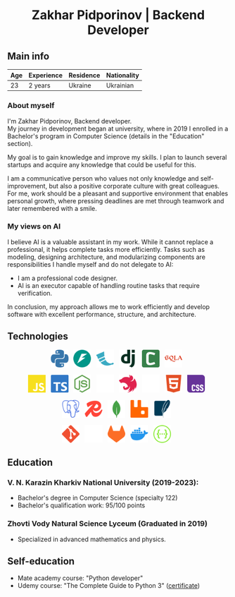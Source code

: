 <h1 align="center">Zakhar Pidporinov | Backend Developer</h1>

## Main info
<!-- - **Age:** 23
- **Expirience:** 2 years
- **Residence:** Ukraine
- **Nationality:** Ukrainian -->

| **Age** | **Experience** | **Residence** | **Nationality** |
|---------|----------------|---------------|-----------------|
| 23      | 2 years        | Ukraine       | Ukrainian       |


### About myself
I'm Zakhar Pidporinov, Backend developer.  
My journey in development began at university, where in 2019 I enrolled in a Bachelor's program in Computer Science (details in the "Education" section).

My goal is to gain knowledge and improve my skills. I plan to launch several startups and acquire any knowledge that could be useful for this.

I am a communicative person who values not only knowledge and self-improvement, but also a positive corporate culture with great colleagues.
For me, work should be a pleasant and supportive environment that enables personal growth, where pressing deadlines are met through teamwork and later remembered with a smile.

### My views on AI
I believe AI is a valuable assistant in my work. While it cannot replace a professional, it helps complete tasks more efficiently.
Tasks such as modeling, designing architecture, and modularizing components are responsibilities I handle myself and do not delegate to AI:
- I am a professional code designer.
- AI is an executor capable of handling routine tasks that require verification.

In conclusion, my approach allows me to work efficiently and develop software with excellent performance, structure, and architecture.


## Technologies
<p align="center">
  <img src="src/tech/logo/svg/python.svg" alt="Python" width="40"/>&nbsp;&nbsp;
  <img src="src/tech/logo/svg/fastapi.svg" alt="FastAPI" width="40"/>&nbsp;&nbsp;
  <img src="src/tech/logo/svg/flask.svg" alt="Flask" width="40"/>&nbsp;&nbsp;
  <img src="src/tech/logo/svg/django.svg" alt="Django" width="40"/>&nbsp;&nbsp;
  <img src="src/tech/logo/svg/celery.svg" alt="Celery" width="40"/>&nbsp;&nbsp;
  <img src="src/tech/logo/svg/sqlalchemy.svg" alt="SQLAlchemy" width="40"/>&nbsp;&nbsp;
</p>


<p align="center">
  <img src="src/tech/logo/svg/javascript.svg" alt="JavaScript" width="40"/>&nbsp;&nbsp;
  <img src="src/tech/logo/svg/typescript.svg" alt="TypeScript" width="40"/>&nbsp;&nbsp;
  <img src="src/tech/logo/svg/nodedotjs.svg" alt="Node.js" width="40"/>&nbsp;&nbsp;
  <img src="src/tech/logo/svg/express.svg" alt="Express" width="40"/>&nbsp;&nbsp;
  <img src="src/tech/logo/svg/nestjs.svg" alt="NestJS" width="40"/>&nbsp;&nbsp;
  <img src="src/tech/logo/svg/nextdotjs.svg" alt="Next.js" width="40"/>&nbsp;&nbsp;
  <img src="src/tech/logo/svg/html5.svg" alt="HTML5" width="40"/>&nbsp;&nbsp;
  <img src="src/tech/logo/svg/css.svg" alt="CSS" width="40"/>&nbsp;&nbsp;
</p>

<p align="center">
  <img src="src/tech/logo/svg/postgresql.svg" alt="PostgreSQL" width="40"/>&nbsp;&nbsp;
  <img src="src/tech/logo/svg/redis.svg" alt="Redis" width="40"/>&nbsp;&nbsp;
  <img src="src/tech/logo/svg/mongodb.svg" alt="MongoDB" width="40"/>&nbsp;&nbsp;
  <img src="src/tech/logo/svg/rabbitmq.svg" alt="RabbitMQ" width="40"/>&nbsp;&nbsp;
  <img src="src/tech/logo/svg/sqlite.svg" alt="SQLite" width="40"/>&nbsp;&nbsp;
</p>


<p align="center">
  <img src="src/tech/logo/svg/git.svg" alt="Git" width="40"/>&nbsp;&nbsp
  <img src="src/tech/logo/svg/github.svg" alt="GitHub" width="40"/>&nbsp;&nbsp
  <img src="src/tech/logo/svg/gitlab.svg" alt="GitLab" width="40"/>&nbsp;&nbsp
  <img src="src/tech/logo/svg/docker.svg" alt="Docker" width="40"/>&nbsp;&nbsp
  <img src="src/tech/logo/svg/swagger.svg" alt="Swagger" width="40"/>&nbsp;&nbsp
</p>

## Education

### V. N. Karazin Kharkiv National University (2019-2023):
- Bachelor's degree in Computer Science (specialty 122)
- Bachelor's qualification work: 95/100 points


### Zhovti Vody Natural Science Lyceum (Graduated in 2019)
- Specialized in advanced mathematics and physics.


## Self-education
- Mate academy course: "Python developer"
- Udemy course: "The Complete Guide to Python 3" ([certificate](https://www.udemy.com/certificate/UC-d945e39e-59b7-48f2-980e-2e5002ef307a/))
